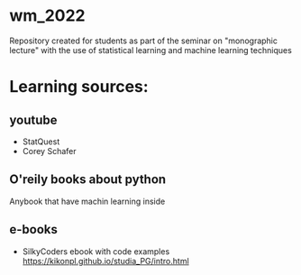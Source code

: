 # wm_2022
Repository created for students as part of the seminar on "monographic lecture" with the use of statistical learning and machine learning techniques
# Learning sources:

## youtube
* StatQuest
* Corey Schafer

## O'reily books about python
Anybook that have machin learning inside

## e-books
* SilkyCoders ebook with code examples
https://kikonpl.github.io/studia_PG/intro.html



